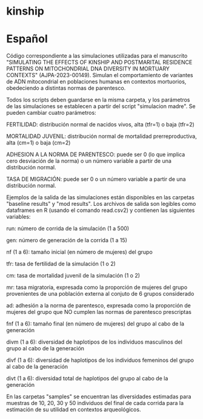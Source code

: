# kinship
# Español

Código correspondiente a las simulaciones utilizadas para el manuscrito "SIMULATING THE EFFECTS OF KINSHIP AND POSTMARITAL RESIDENCE PATTERNS ON MITOCHONDRIAL DNA DIVERSITY IN MORTUARY CONTEXTS" (AJPA-2023-00149). Simulan el comportamiento de variantes de ADN mitocondrial en poblaciones humanas en contextos mortuorios, obedeciendo a distintas normas de parentesco.

Todos los scripts deben guardarse en la misma carpeta, y los parámetros de las simulaciones se establecen a partir del script "simulacion madre". Se pueden cambiar cuatro parámetros:

FERTILIDAD: distribución normal de nacidos vivos, alta (tfr=1) o baja (tfr=2)

MORTALIDAD JUVENIL: distribución normal de mortalidad prerreproductiva, alta (cm=1) o baja (cm=2)

ADHESION A LA NORMA DE PARENTESCO: puede ser 0 (lo que implica cero desviación de la norma) o un número variable a partir de una distribución normal.

TASA DE MIGRACIÓN: puede ser 0 o un número variable a partir de una distribución normal.

Ejemplos de la salida de las simulaciones están disponibles en las carpetas "baseline results" y "mod results". Los archivos de salida son legibles como dataframes en R (usando el comando read.csv2) y contienen las siguientes variables:

run: número de corrida de la simulación (1 a 500)

gen: número de generación de la corrida (1 a 15)

nf (1 a 6): tamaño inicial (en número de mujeres) del grupo

tfr: tasa de fertilidad de la simulación (1 o 2)

cm: tasa de mortalidad juvenil de la simulación (1 o 2)

mr: tasa migratoria, expresada como la proporción de mujeres del grupo provenientes de una población externa al conjuto de 6 grupos considerado

ad: adhesión a la norma de parentesco, expresada como la proporción de mujeres del grupo que NO cumplen las normas de parentesco prescriptas 

fnf (1 a 6): tamaño final (en número de mujeres) del grupo al cabo de la generación

divm (1 a 6): diversidad de haplotipos de los individuos masculinos del grupo al cabo de la generación

divf (1 a 6): diversidad de haplotipos de los individuos femeninos del grupo al cabo de la generación

divt (1 a 6): diversidad total de haplotipos del grupo al cabo de la generación

En las carpetas "samples" se encuentran las diversidades estimadas para muestras de 10, 20, 30 y 50 individuos del final de cada corrida para la estimación de su utilidad en contextos arqueológicos.
